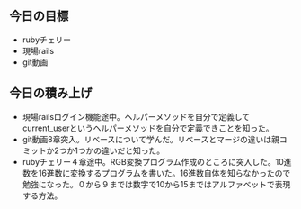 ## 今日の目標
- rubyチェリー
- 現場rails
- git動画

## 今日の積み上げ
- 現場railsログイン機能途中。ヘルパーメソッドを自分で定義してcurrent_userというヘルパーメソッドを自分で定義できことを知った。
- git動画8章突入。リベースについて学んだ。リベースとマージの違いは親コミットか2つか1つかの違いだと知った。
- rubyチェリー４章途中。RGB変換プログラム作成のところに突入した。10進数を16進数に変換するプログラムを書いた。16進数自体を知らなかったので勉強になった。０から９までは数字で10から15まではアルファベットで表現する方法。